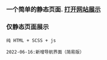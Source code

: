 ### 一个简单的静态页面. [打开网站展示](https://chenzk14.github.io/Demo.github.io/)

### 仅静态页面展示

`纯 HTML + SCSS + js`

`2022-06-16:新增导航界面（简易版）`